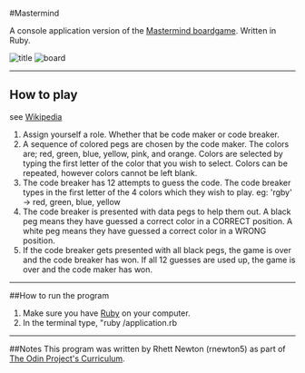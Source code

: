 #Mastermind

A console application version of the [Mastermind boardgame](https://en.wikipedia.org/wiki/Mastermind_(board_game)). Written in Ruby.

![title](http://i.imgur.com/yM7bawe.png)
![board](http://i.imgur.com/7iT9RxE.png)

----
## How to play
see [Wikipedia](https://en.wikipedia.org/wiki/Mastermind_(board_game)#Gameplay_and_rules)

1. Assign yourself a role. Whether that be code maker or code breaker.
2. A sequence of colored pegs are chosen by the code maker. The colors are; red, green, blue, yellow, pink, and orange. Colors are selected by typing the first letter of the color that you wish to select. Colors can be repeated, however colors cannot be left blank.
3. The code breaker has 12 attempts to guess the code. The code breaker types in the first letter of the 4 colors which they wish to play. eg: 'rgby' -> red, green, blue, yellow
4. The code breaker is presented with data pegs to help them out. A black peg means they have guessed a correct color in a CORRECT position. A white peg means they have guessed a correct color in a WRONG position.
5. If the code breaker gets presented with all black pegs, the game is over and the code breaker has won. If all 12 guesses are used up, the game is over and the code maker has won.

----
##How to run the program
1. Make sure you have [Ruby](https://www.ruby-lang.org/en/documentation/installation/) on your computer.
2. In the terminal type, "ruby <path>/application.rb

----
##Notes
This program was written by Rhett Newton (rnewton5) as part of [The Odin Project's Curriculum](http://www.theodinproject.com/home).